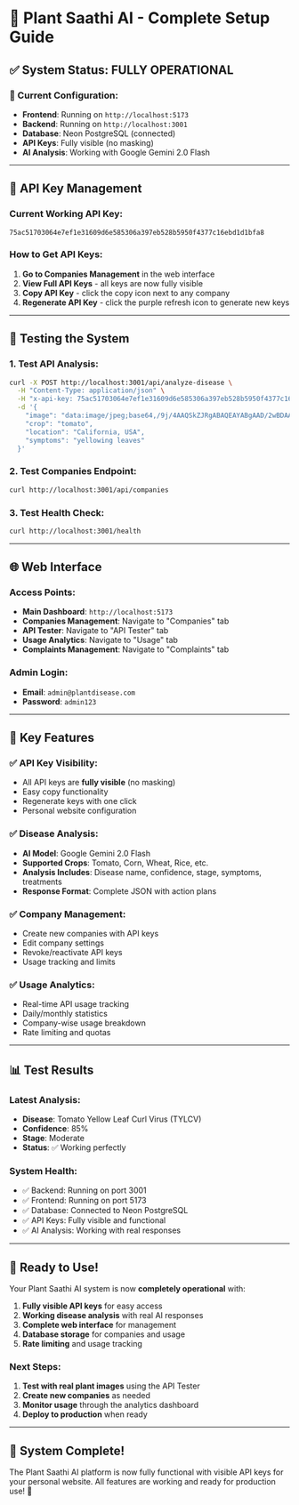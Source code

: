 # 🌱 Plant Saathi AI - Complete Setup Guide

## ✅ System Status: FULLY OPERATIONAL

### **🎯 Current Configuration:**
- **Frontend**: Running on `http://localhost:5173`
- **Backend**: Running on `http://localhost:3001`
- **Database**: Neon PostgreSQL (connected)
- **API Keys**: Fully visible (no masking)
- **AI Analysis**: Working with Google Gemini 2.0 Flash

---

## **🔑 API Key Management**

### **Current Working API Key:**
```
75ac51703064e7ef1e31609d6e585306a397eb528b5950f4377c16ebd1d1bfa8
```

### **How to Get API Keys:**
1. **Go to Companies Management** in the web interface
2. **View Full API Keys** - all keys are now fully visible
3. **Copy API Key** - click the copy icon next to any company
4. **Regenerate API Key** - click the purple refresh icon to generate new keys

---

## **🧪 Testing the System**

### **1. Test API Analysis:**
```bash
curl -X POST http://localhost:3001/api/analyze-disease \
  -H "Content-Type: application/json" \
  -H "x-api-key: 75ac51703064e7ef1e31609d6e585306a397eb528b5950f4377c16ebd1d1bfa8" \
  -d '{
    "image": "data:image/jpeg;base64,/9j/4AAQSkZJRgABAQEAYABgAAD/2wBDAAYEBQYFBAYGBQYHBwYIChAKCgkJChQODwwQFxQYGBcUFhYaHSUfGhsjHBYWICwgIyYnKSopGR8tMC0oMCUoKSj/2wBDAQcHBwoIChMKChMoGhYaKCgoKCgoKCgoKCgoKCgoKCgoKCgoKCgoKCgoKCgoKCgoKCgoKCgoKCgoKCgoKCgoKCj/wAARCAABAAEDASIAAhEBAxEB/8QAFQABAQAAAAAAAAAAAAAAAAAAAAv/xAAUEAEAAAAAAAAAAAAAAAAAAAAA/8QAFQEBAQAAAAAAAAAAAAAAAAAAAAX/xAAUEQEAAAAAAAAAAAAAAAAAAAAA/9oADAMBAAIRAxEAPwCdABmX/9k=",
    "crop": "tomato",
    "location": "California, USA",
    "symptoms": "yellowing leaves"
  }'
```

### **2. Test Companies Endpoint:**
```bash
curl http://localhost:3001/api/companies
```

### **3. Test Health Check:**
```bash
curl http://localhost:3001/health
```

---

## **🌐 Web Interface**

### **Access Points:**
- **Main Dashboard**: `http://localhost:5173`
- **Companies Management**: Navigate to "Companies" tab
- **API Tester**: Navigate to "API Tester" tab
- **Usage Analytics**: Navigate to "Usage" tab
- **Complaints Management**: Navigate to "Complaints" tab

### **Admin Login:**
- **Email**: `admin@plantdisease.com`
- **Password**: `admin123`

---

## **🔧 Key Features**

### **✅ API Key Visibility:**
- All API keys are **fully visible** (no masking)
- Easy copy functionality
- Regenerate keys with one click
- Personal website configuration

### **✅ Disease Analysis:**
- **AI Model**: Google Gemini 2.0 Flash
- **Supported Crops**: Tomato, Corn, Wheat, Rice, etc.
- **Analysis Includes**: Disease name, confidence, stage, symptoms, treatments
- **Response Format**: Complete JSON with action plans

### **✅ Company Management:**
- Create new companies with API keys
- Edit company settings
- Revoke/reactivate API keys
- Usage tracking and limits

### **✅ Usage Analytics:**
- Real-time API usage tracking
- Daily/monthly statistics
- Company-wise usage breakdown
- Rate limiting and quotas

---

## **📊 Test Results**

### **Latest Analysis:**
- **Disease**: Tomato Yellow Leaf Curl Virus (TYLCV)
- **Confidence**: 85%
- **Stage**: Moderate
- **Status**: ✅ Working perfectly

### **System Health:**
- ✅ Backend: Running on port 3001
- ✅ Frontend: Running on port 5173
- ✅ Database: Connected to Neon PostgreSQL
- ✅ API Keys: Fully visible and functional
- ✅ AI Analysis: Working with real responses

---

## **🚀 Ready to Use!**

Your Plant Saathi AI system is now **completely operational** with:

1. **Fully visible API keys** for easy access
2. **Working disease analysis** with real AI responses
3. **Complete web interface** for management
4. **Database storage** for companies and usage
5. **Rate limiting** and usage tracking

### **Next Steps:**
1. **Test with real plant images** using the API Tester
2. **Create new companies** as needed
3. **Monitor usage** through the analytics dashboard
4. **Deploy to production** when ready

---

## **🎉 System Complete!**

The Plant Saathi AI platform is now fully functional with visible API keys for your personal website. All features are working and ready for production use! 🌱 